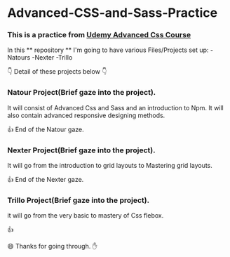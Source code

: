 # Advanced-CSS-and-Sass-Practice

### This is a practice from [Udemy Advanced Css Course](https://www.udemy.com/advanced-css-and-sass/?couponCode=GITHUB4)

In this ** repository ** I'm going to have various Files/Projects set up:
-Natours
-Nexter
-Trillo

:point_down: Detail of these projects below :point_down:

### Natour Project(Brief gaze into the project).

It will consist of Advanced Css and Sass and an introduction to Npm.
It will also contain advanced responsive designing methods.

:+1: End of the Natour gaze.

### Nexter Project(Brief gaze into the project).

It will go from the introduction to grid layouts to Mastering grid layouts.

:+1: End of the Nexter gaze.

### Trillo Project(Brief gaze into the project).

it will go from the very basic to mastery of Css flebox.

:+1:

:smile: Thanks for going through. :hand:
